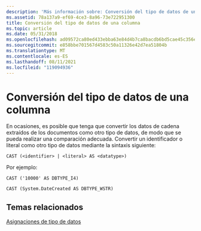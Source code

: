 ```yaml
---
description: 'Más información sobre: Conversión del tipo de datos de una columna'
ms.assetid: 78a137a9-ef69-4ce3-8a96-73e722951300
title: Conversión del tipo de datos de una columna
ms.topic: article
ms.date: 05/31/2018
ms.openlocfilehash: ad09572ca80ed433ebba63e84d4b7ca8bacdb6bd5cae45c356e358cbe978b04c
ms.sourcegitcommit: e858bbe701567d4583c50a11326e42d7ea51804b
ms.translationtype: MT
ms.contentlocale: es-ES
ms.lasthandoff: 08/11/2021
ms.locfileid: "119094936"
---
```

# <a name="casting-the-data-type-of-a-column"></a>Conversión del tipo de datos de una columna

En ocasiones, es posible que tenga que convertir los datos de cadena extraídos de los documentos como otro tipo de datos, de modo que se pueda realizar una comparación adecuada. Convertir un identificador o literal como otro tipo de datos mediante la sintaxis siguiente:


```
CAST (<identifier> | <literal> AS <datatype>)
```



Por ejemplo:


```
CAST ('10000' AS DBTYPE_I4)
            
CAST (System.DateCreated AS DBTYPE_WSTR)
```



## <a name="related-topics"></a>Temas relacionados

<dl> <dt>

[Asignaciones de tipo de datos](-search-sql-datatypemappings.md)
</dt> </dl>

 

 



